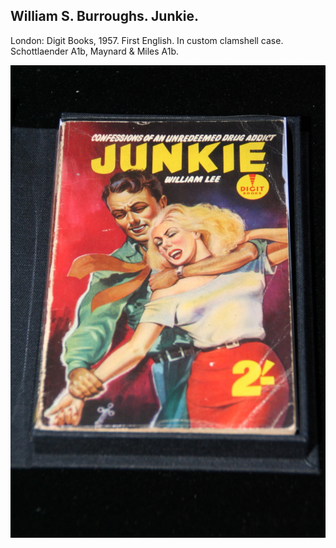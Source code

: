 ## William S. Burroughs. Junkie.

London: Digit Books, 1957. First English. In custom clamshell case. Schottlaender A1b, Maynard & Miles A1b.

![junkie-3](../images/junkie-3.jpg)
